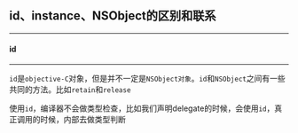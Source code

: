 ## id、instance、NSObject的区别和联系

---------



#### id

--------

`id`是`objective-C`对象，但是并不一定是`NSObject对象`。`id`和`NSObject`之间有一些共同的方法。比如`retain`和`release`

使用`id`，编译器不会做类型检查，比如我们声明delegate的时候，会使用`id`，真正调用的时候，内部去做类型判断

